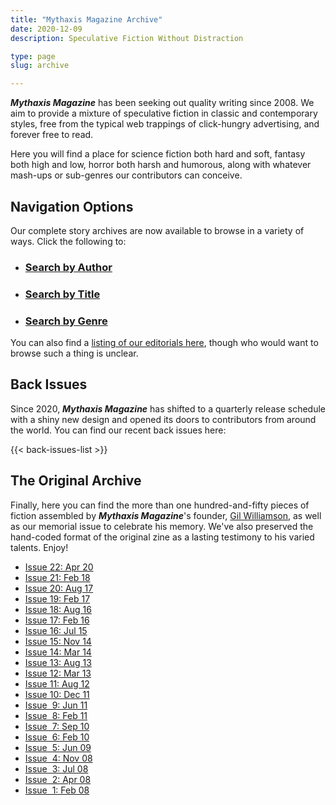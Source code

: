 ```yaml
---
title: "Mythaxis Magazine Archive"
date: 2020-12-09
description: Speculative Fiction Without Distraction

type: page
slug: archive

---
```


***Mythaxis Magazine*** has been seeking out quality writing since 2008. We aim to provide a mixture of  speculative fiction in classic and contemporary styles, free from the typical web trappings of click-hungry advertising, and forever free to read.

Here you will find a place for science fiction both hard and soft, fantasy both high and low, horror both harsh and humorous, along with whatever mash-ups or sub-genres our contributors can conceive.



## Navigation Options

Our complete story archives are now available to browse in a variety of ways. Click the following to:

- ### [Search by Author](./authors.html)

- ### [Search by Title](./catalogue.html)

- ### [Search by Genre](./genres.html)

You can also find a [listing of our editorials here](/editorials.html), though who would want to browse such a thing is unclear.



## Back Issues

Since 2020, ***Mythaxis Magazine*** has shifted to a quarterly release schedule with a shiny new design and opened its doors to contributors from around the world. You can find our recent back issues here:

{{< back-issues-list >}}


## The Original Archive

Finally, here you can find the more than one hundred-and-fifty pieces of fiction assembled by ***Mythaxis Magazine***'s founder, [Gil Williamson](issue-22/editorial.html), as well as our memorial issue to celebrate his memory. We've also preserved the hand-coded format of the original zine as a lasting testimony to his varied talents. Enjoy!

- [Issue&nbsp;22: Apr 20](issue-22/index.html)
- [Issue&nbsp;21: Feb 18](indexissuev21.htm)
- [Issue&nbsp;20: Aug 17](indexissuev20.htm)
- [Issue&nbsp;19: Feb 17](indexissuev19.htm)
- [Issue&nbsp;18: Aug 16](indexissuev18.htm)
- [Issue&nbsp;17: Feb 16](indexissuev17.htm)
- [Issue&nbsp;16: Jul 15](indexissuev16.htm)
- [Issue&nbsp;15: Nov 14](indexissuev15.htm)
- [Issue&nbsp;14: Mar 14](indexissuev14.htm)
- [Issue&nbsp;13: Aug 13](indexissuev13.htm)
- [Issue&nbsp;12: Mar 13](indexissuev12.htm)
- [Issue&nbsp;11: Aug 12](indexissuev11.htm)
- [Issue&nbsp;10: Dec 11](indexissuev10.htm)
- [Issue&nbsp; 9: Jun 11](indexissue9.htm)
- [Issue&nbsp; 8: Feb 11](indexissue8.htm)
- [Issue&nbsp; 7: Sep 10](indexissue7.htm)
- [Issue&nbsp; 6: Feb 10](indexissue6.htm)
- [Issue&nbsp; 5: Jun 09](indexissue5.htm)
- [Issue&nbsp; 4: Nov 08](indexissue4.htm)
- [Issue&nbsp; 3: Jul 08](indexissue3.htm)
- [Issue&nbsp; 2: Apr 08](indexissue2.htm)
- [Issue&nbsp; 1: Feb 08](indexissue1.htm)
